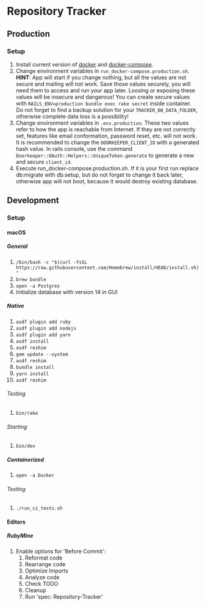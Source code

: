 # Repository Tracker

## Production
### Setup
1. Install current version of [docker](https://docs.docker.com/get-docker/) and [docker-compose](https://docs.docker.com/compose/install/).
2. Change environment variables in `run_docker-compose.production.sh`.
   **HINT**: App will start if you change nothing, but all the values are not secure and mailing will not work.
   Save those values securely, you will need them to access and run your app later. Loosing or exposing these values
   will be insecure and dangerous!
   You can create secure values with `RAILS_ENV=production bundle exec rake secret` inside container.
   Do not forget to find a backup solution for your `TRACKER_DB_DATA_FOLDER`, otherwise complete data loss is a
   possibility!
3. Change environment variables in `.env.production`.
   These two values refer to how the app is reachable from Internet.
   If they are not correctly set, features like email conformation, password reset, etc. will not work. \
   It is recommended to change the `DOORKEEPER_CLIENT_ID` with a generated hash value. In rails console, use the
   command `Doorkeeper::OAuth::Helpers::UniqueToken.generate` to generate a new and secure `client_id`.
4. Execute run_docker-compose.production.sh. 
   If it is your first run replace db:migrate with db:setup, but do not forget to change it back later, otherwise app will not boot, because it would destroy existing database. 

## Development

### Setup

#### macOS

##### General

1. `/bin/bash -c "$(curl -fsSL https://raw.githubusercontent.com/Homebrew/install/HEAD/install.sh)"`
2. `brew bundle`
3. `open -a Postgres`
4. Initialize database with version 14 in GUI

##### Native

1. `asdf plugin add ruby`
2. `asdf plugin add nodejs`
3. `asdf plugin add yarn`
4. `asdf install`
5. `asdf reshim`
6. `gem update --system`
7. `asdf reshim`
8. `bundle install`
9. `yarn install`
10. `asdf reshim`

###### Testing

1. `bin/rake`

###### Starting

1. `bin/dev`

##### Containerized

1. `open -a Docker`

###### Testing

1. `./run_ci_tests.sh`

#### Editors

##### RubyMine

1. Enable options for 'Before Commit':
   1. Reformat code
   2. Rearrange code
   3. Optimize Imports
   4. Analyze code
   5. Check TODO
   6. Cleanup
   7. Run 'spec: Repository-Tracker'
